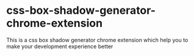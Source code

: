 # css-box-shadow-generator-chrome-extension
This is a css box shadow generator chrome extension which help you to make your development experience better
